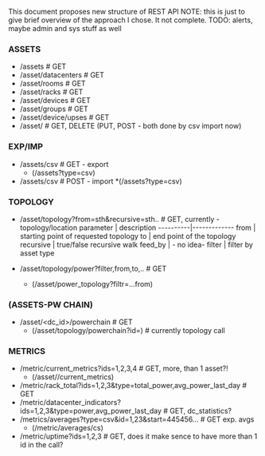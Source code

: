 This document proposes new structure of REST API
NOTE: this is just to give brief overview of the approach I chose. It not complete.
TODO: alerts, maybe admin and sys stuff as well

### ASSETS
  * /assets					# GET
  * /asset/datacenters			 	# GET
  * /asset/rooms				# GET
  * /asset/racks				# GET
  * /asset/devices				# GET
  * /asset/groups				# GET
  * /asset/device/upses			 	# GET
  * /asset/<asset-id>			 	# GET, DELETE (PUT, POST - both done by csv import now)


### EXP/IMP
  * /assets/csv					# GET - export
    * (/assets?type=csv)
  * /assets/csv				 	# POST - import
    *(/assets?type=csv)


### TOPOLOGY
  * /asset/topology?from=sth&recursive=sth..	# GET, currently - topology/location
  parameter | description
  ----------|-------------
  from | starting point of requested topology
  to | end point of the topology
  recursive | true/false recursive walk
  feed_by | - no idea-
  filter | filter by asset type

  * /asset/topology/power?filter,from,to,..  	# GET
    * (/asset/power_topology?filtr=...from)


### (ASSETS-PW CHAIN)
  * /asset/<dc_id>/powerchain			# GET
    * (/asset/topology/powerchain?id=)		# currently topology call

### METRICS
  * /metric/current_metrics?ids=1,2,3,4		# GET, more, than 1 asset?!
    * (/asset/<asset-id>/current_metrics)
  * /metric/rack_total?ids=1,2,3&type=total_power,avg_power_last_day          # GET
  * /metric/datacenter_indicators?ids=1,2,3&type=power,avg_power_last_day     # GET, dc_statistics?
  * /metrics/averages?type=csv&id=1,23&start=445456...			  # GET exp. avgs
    * (/metric/averages/cs)
  * /metric/uptime?ids=1,2,3			# GET, does it make sence to have more than 1 id in the call?